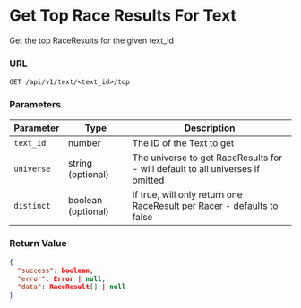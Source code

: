 # Get Top Race Results For Text

Get the top RaceResults for the given text_id

### URL

`GET /api/v1/text/<text_id>/top`

### Parameters

| Parameter  | Type               | Description                                                                    |
|------------|--------------------|--------------------------------------------------------------------------------|
| `text_id`  | number             | The ID of the Text to get                                                      |
| `universe` | string (optional)  | The universe to get RaceResults for - will default to all universes if omitted |
| `distinct` | boolean (optional) | If true, will only return one RaceResult per Racer - defaults to false         |

### Return Value

```json
{
  "success": boolean,
  "error": Error | null,
  "data": RaceResult[] | null
}
```